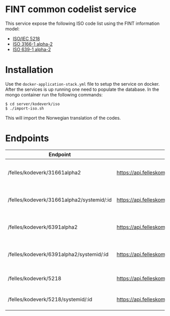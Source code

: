 # FINT common codelist service

This service expose the following ISO code list using the FINT information model:
* [ISO/IEC 5218](https://dokumentasjon.felleskomponent.no/docs/iso_kjonn)
* [ISO 3166-1 alpha-2](https://dokumentasjon.felleskomponent.no/docs/iso_landkode)
* [ISO 639-1 alpha-2](https://dokumentasjon.felleskomponent.no/docs/iso_sprak)

# Installation
Use the `docker-application-stack.yml` file to setup the service on docker. After the services is up running one need to populate
the database. In the mongo container run the following commands:
```shell
$ cd server/kodeverk/iso
$ ./import-iso.sh
``` 
This will import the Norwegian translation of the codes.

# Endpoints
| Endpoint                                  | Eksample                                                                   | Description                      |
|-------------------------------------------|----------------------------------------------------------------------------|----------------------------------|
| /felles/kodeverk/31661alpha2              | https://api.felleskomponent.no/felles/kodeverk/iso/31661alpha2             | Gets all ISO 3166-1 alpha2 codes |
| /felles/kodeverk/31661alpha2/systemid/:id | https://api.felleskomponent.no/felles/kodeverk/iso/31661alpha2/systemid/NO | Gets one ISO 3166-1 alpha2 code  |
| /felles/kodeverk/6391alpha2               | https://api.felleskomponent.no/felles/kodeverk/iso/6391alpha2              | Gets all ISO 639-1 alpha2 codes  |
| /felles/kodeverk/6391alpha2/systemid/:id  | https://api.felleskomponent.no/felles/kodeverk/iso/6391alpha2/systemid/no  | Gets one ISO 639-1 alpha2 code   |
| /felles/kodeverk/5218                     | https://api.felleskomponent.no/felles/kodeverk/iso/5218                    | Gets one ISO 5218 codes          |
| /felles/kodeverk/5218/systemid/:id        | https://api.felleskomponent.no/felles/kodeverk/iso/5218/systemid/0         | Gets one ISO 5218 code           |